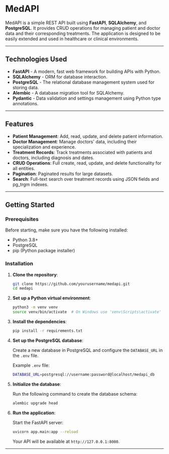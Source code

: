 # MedAPI

MedAPI is a simple REST API built using **FastAPI**, **SQLAlchemy**, and **PostgreSQL**. It provides CRUD operations for managing patient and doctor data and their corresponding treatments. The application is designed to be easily extended and used in healthcare or clinical environments.

---

## Technologies Used

- **FastAPI** - A modern, fast web framework for building APIs with Python.
- **SQLAlchemy** - ORM for database interaction.
- **PostgreSQL** - The relational database management system used for storing data.
- **Alembic** - A database migration tool for SQLAlchemy.
- **Pydantic** - Data validation and settings management using Python type annotations.

---

## Features

- **Patient Management**: Add, read, update, and delete patient information.
- **Doctor Management**: Manage doctors' data, including their specialization and experience.
- **Treatment Records**: Track treatments associated with patients and doctors, including diagnosis and dates.
- **CRUD Operations**: Full create, read, update, and delete functionality for all entities.
- **Pagination**: Paginated results for large datasets.
- **Search**: Full-text search over treatment records using JSON fields and pg_trgm indexes.

---

## Getting Started

### Prerequisites

Before starting, make sure you have the following installed:

- Python 3.8+  
- PostgreSQL  
- pip (Python package installer)

### Installation

1. **Clone the repository**:

    ```bash
    git clone https://github.com/yourusername/medapi.git
    cd medapi
    ```

2. **Set up a Python virtual environment**:

    ```bash
    python3 -m venv venv
    source venv/bin/activate  # On Windows use 'venv\Scripts\activate'
    ```

3. **Install the dependencies**:

    ```bash
    pip install -r requirements.txt
    ```

4. **Set up the PostgreSQL database**:

    Create a new database in PostgreSQL and configure the `DATABASE_URL` in the `.env` file.

    Example `.env` file:
    ```bash
    DATABASE_URL=postgresql://username:password@localhost/medapi_db
    ```

5. **Initialize the database**:

    Run the following command to create the database schema:

    ```bash
    alembic upgrade head
    ```

6. **Run the application**:

    Start the FastAPI server:

    ```bash
    uvicorn app.main:app --reload
    ```

    Your API will be available at `http://127.0.0.1:8000`.

---

